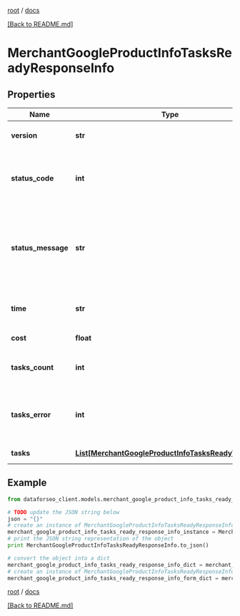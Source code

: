 [root](./../ "root") / [docs](./ "docs")

[[Back to README.md]](./../README.md "[Back to README.md]")

# MerchantGoogleProductInfoTasksReadyResponseInfo

## Properties

Name | Type | Description | Notes
------------ | ------------- | ------------- | -------------
**version** | **str** | the current version of the API | [optional]
**status_code** | **int** | general status code you can find the full list of the response codes here | [optional]
**status_message** | **str** | general informational message you can find the full list of general informational messages here | [optional]
**time** | **str** | total execution time, seconds | [optional]
**cost** | **float** | total tasks cost, USD | [optional]
**tasks_count** | **int** | the number of tasks in the tasks array | [optional]
**tasks_error** | **int** | the number of tasks in the tasks array returned with an error | [optional]
**tasks** | [**List[MerchantGoogleProductInfoTasksReadyTaskInfo]**](MerchantGoogleProductInfoTasksReadyTaskInfo.md) | array of tasks | [optional]

## Example

```python
from dataforseo_client.models.merchant_google_product_info_tasks_ready_response_info import MerchantGoogleProductInfoTasksReadyResponseInfo

# TODO update the JSON string below
json = "{}"
# create an instance of MerchantGoogleProductInfoTasksReadyResponseInfo from a JSON string
merchant_google_product_info_tasks_ready_response_info_instance = MerchantGoogleProductInfoTasksReadyResponseInfo.from_json(json)
# print the JSON string representation of the object
print MerchantGoogleProductInfoTasksReadyResponseInfo.to_json()

# convert the object into a dict
merchant_google_product_info_tasks_ready_response_info_dict = merchant_google_product_info_tasks_ready_response_info_instance.to_dict()
# create an instance of MerchantGoogleProductInfoTasksReadyResponseInfo from a dict
merchant_google_product_info_tasks_ready_response_info_form_dict = merchant_google_product_info_tasks_ready_response_info.from_dict(merchant_google_product_info_tasks_ready_response_info_dict)
```

  

[root](./../ "root") / [docs](./ "docs")

[[Back to README.md]](./../README.md "[Back to README.md]")
